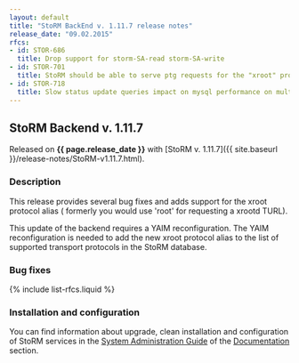 ```yaml
---
layout: default
title: "StoRM BackEnd v. 1.11.7 release notes"
release_date: "09.02.2015"
rfcs:
- id: STOR-686
  title: Drop support for storm-SA-read storm-SA-write
- id: STOR-701
  title: StoRM should be able to serve ptg requests for the "xroot" protocol
- id: STOR-718
  title: Slow status update queries impact on mysql performance on multiple srmRm requests
---
```


## StoRM Backend v. 1.11.7

Released on **{{ page.release_date }}** with [StoRM v. 1.11.7]({{ site.baseurl }}/release-notes/StoRM-v1.11.7.html).

### Description

This release provides several bug fixes and adds support for the xroot protocol alias (
formerly you would use 'root' for requesting a xrootd TURL).

This update of the backend requires a YAIM reconfiguration.
The YAIM reconfiguration is needed to add the new xroot protocol
alias to the list of supported transport protocols in the StoRM database.

### Bug fixes

{% include list-rfcs.liquid %}

### Installation and configuration

You can find information about upgrade, clean installation and configuration of
StoRM services in the [System Administration Guide][storm-sysadmin-guide] of
the [Documentation][storm-documentation] section.

[storm-documentation]: {{site.baseurl}}/documentation.html
[storm-sysadmin-guide]: {{site.baseurl}}/documentation/sysadmin-guide/1.11.7
